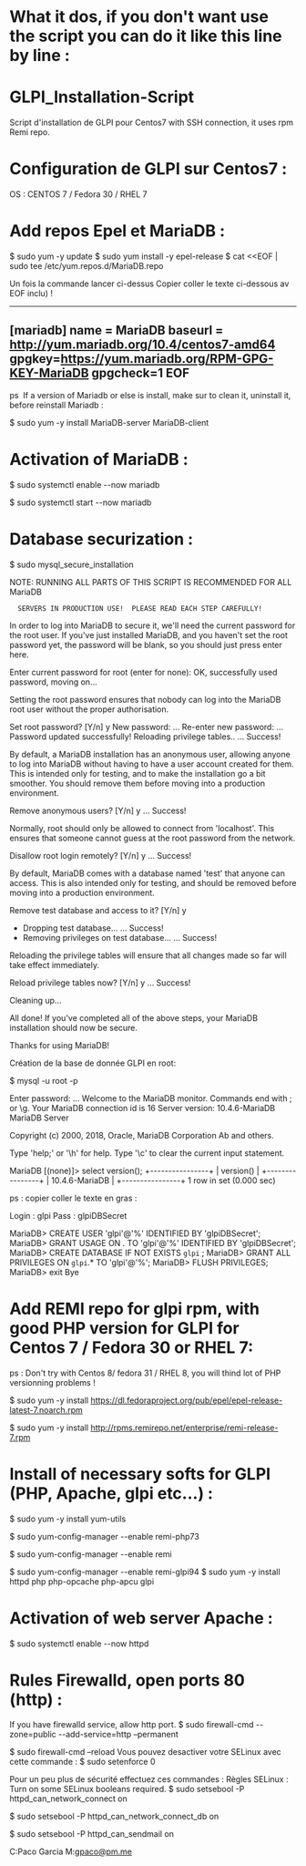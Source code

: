 # What it dos, if you don't want use the script you can do it like this line by line :
# GLPI_Installation-Script
Script d'installation de GLPI pour Centos7 with SSH connection, it uses rpm Remi repo.
# Configuration de GLPI sur Centos7 :
OS : CENTOS 7 / Fedora 30 / RHEL 7


# Add repos Epel et MariaDB :

$ sudo yum -y update
$ sudo yum install -y epel-release
$ cat <<EOF | sudo tee /etc/yum.repos.d/MariaDB.repo

Un fois la commande lancer ci-dessus Copier coller le texte ci-dessous av EOF inclu) !

----

[mariadb]
name = MariaDB
baseurl = http://yum.mariadb.org/10.4/centos7-amd64
gpgkey=https://yum.mariadb.org/RPM-GPG-KEY-MariaDB
gpgcheck=1
EOF
----
ps  If a version of Mariadb or else is install, make sur to clean it, uninstall it, before reinstall Mariadb :

$ sudo yum -y install MariaDB-server MariaDB-client


# Activation of MariaDB :

$ sudo systemctl enable --now mariadb

$ sudo systemctl start --now mariadb


# Database securization :

$ sudo mysql_secure_installation 

NOTE: RUNNING ALL PARTS OF THIS SCRIPT IS RECOMMENDED FOR ALL MariaDB

      SERVERS IN PRODUCTION USE!  PLEASE READ EACH STEP CAREFULLY!

In order to log into MariaDB to secure it, we'll need the current
password for the root user.  If you've just installed MariaDB, and
you haven't set the root password yet, the password will be blank,
so you should just press enter here.

Enter current password for root (enter for none): 
OK, successfully used password, moving on...

Setting the root password ensures that nobody can log into the MariaDB
root user without the proper authorisation.

Set root password? [Y/n] y
New password: ...
Re-enter new password: ...
Password updated successfully!
Reloading privilege tables..
 ... Success!


By default, a MariaDB installation has an anonymous user, allowing anyone
to log into MariaDB without having to have a user account created for
them.  This is intended only for testing, and to make the installation
go a bit smoother.  You should remove them before moving into a
production environment.

Remove anonymous users? [Y/n] y
 ... Success!

Normally, root should only be allowed to connect from 'localhost'.  This
ensures that someone cannot guess at the root password from the network.

Disallow root login remotely? [Y/n] y
 ... Success!

By default, MariaDB comes with a database named 'test' that anyone can
access.  This is also intended only for testing, and should be removed
before moving into a production environment.

Remove test database and access to it? [Y/n] y
 - Dropping test database...
 ... Success!
 - Removing privileges on test database...
 ... Success!

Reloading the privilege tables will ensure that all changes made so far
will take effect immediately.

Reload privilege tables now? [Y/n] y
 ... Success!

Cleaning up...

All done!  If you've completed all of the above steps, your MariaDB
installation should now be secure.

Thanks for using MariaDB!

Création de la base de donnée GLPI en root:

$ mysql -u root -p

Enter password: ...
Welcome to the MariaDB monitor.  Commands end with ; or \g.
Your MariaDB connection id is 16
Server version: 10.4.6-MariaDB MariaDB Server

Copyright (c) 2000, 2018, Oracle, MariaDB Corporation Ab and others.

Type 'help;' or '\h' for help. Type '\c' to clear the current input statement.

MariaDB [(none)]> select version();
+----------------+
| version()      |
+----------------+
| 10.4.6-MariaDB |
+----------------+
1 row in set (0.000 sec)


ps : copier coller le texte en gras :

Login : glpi
Pass : glpiDBSecret

MariaDB> CREATE USER 'glpi'@'%' IDENTIFIED BY 'glpiDBSecret';
MariaDB> GRANT USAGE ON *.* TO 'glpi'@'%' IDENTIFIED BY 'glpiDBSecret';
MariaDB> CREATE DATABASE IF NOT EXISTS `glpi` ;
MariaDB> GRANT ALL PRIVILEGES ON `glpi`.* TO 'glpi'@'%';
MariaDB> FLUSH PRIVILEGES;
MariaDB> exit
Bye




# Add  REMI repo for glpi rpm, with good PHP version for GLPI for Centos 7 / Fedora 30 or RHEL 7: 
ps : Don't try with Centos 8/ fedora 31 / RHEL 8,  you will thind lot of PHP versionning problems !

$ sudo yum -y install https://dl.fedoraproject.org/pub/epel/epel-release-latest-7.noarch.rpm

$ sudo yum -y install http://rpms.remirepo.net/enterprise/remi-release-7.rpm



# Install of necessary softs for GLPI (PHP, Apache, glpi etc...) :

$ sudo yum -y install yum-utils

$ sudo yum-config-manager --enable remi-php73

$ sudo yum-config-manager --enable remi

$ sudo yum-config-manager --enable remi-glpi94
$ sudo yum -y install httpd php php-opcache php-apcu glpi


# Activation of web server Apache :

$ sudo systemctl enable --now httpd


# Rules  Firewalld, open ports 80 (http) : 

If you have firewalld service, allow http port.
$ sudo firewall-cmd --zone=public --add-service=http –permanent

$ sudo firewall-cmd –reload
Vous pouvez desactiver votre SELinux avec cette commande :
$ sudo setenforce 0

Pour un peu plus de sécurité effectuez ces commandes :
Règles SELinux : 
Turn on some SELinux booleans required.
$ sudo setsebool -P httpd_can_network_connect on

$ sudo setsebool -P httpd_can_network_connect_db on

$ sudo setsebool -P httpd_can_sendmail on

C:Paco Garcia
M:gpaco@pm.me

